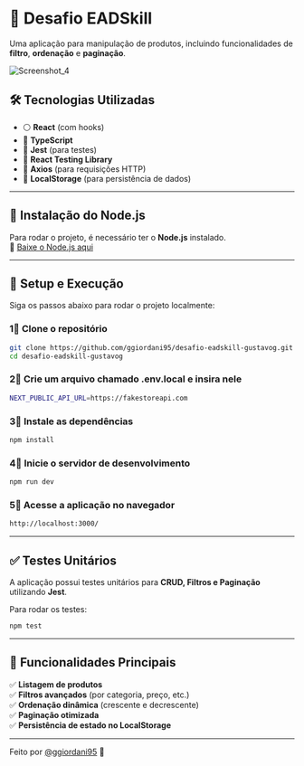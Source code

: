 # 🚀 Desafio EADSkill

Uma aplicação para manipulação de produtos, incluindo funcionalidades de **filtro**, **ordenação** e **paginação**.

![Screenshot_4](https://github.com/user-attachments/assets/b7934a46-f3e9-4d42-a3fc-1228f844d4a1)

## 🛠 Tecnologias Utilizadas

- ⚪ **React** (com hooks)
- 🔵 **TypeScript**
- 🧪 **Jest** (para testes)
- 🤩 **React Testing Library**
- 🔗 **Axios** (para requisições HTTP)
- 📂 **LocalStorage** (para persistência de dados)

---

## 👅 Instalação do Node.js

Para rodar o projeto, é necessário ter o **Node.js** instalado.  
🔗 [Baixe o Node.js aqui](https://nodejs.org/)

---

## 🚀 Setup e Execução

Siga os passos abaixo para rodar o projeto localmente:

### 1⃣ Clone o repositório

```bash
git clone https://github.com/ggiordani95/desafio-eadskill-gustavog.git
cd desafio-eadskill-gustavog
```

### 2⃣ Crie um arquivo chamado .env.local e insira nele

```bash
NEXT_PUBLIC_API_URL=https://fakestoreapi.com
```

### 3⃣ Instale as dependências

```bash
npm install
```

### 4⃣ Inicie o servidor de desenvolvimento

```bash
npm run dev
```

### 5⃣ Acesse a aplicação no navegador

```bash
http://localhost:3000/
```

---

## ✅ Testes Unitários

A aplicação possui testes unitários para **CRUD, Filtros e Paginação** utilizando **Jest**.

Para rodar os testes:

```bash
npm test
```

---

## 🎯 Funcionalidades Principais

✅ **Listagem de produtos**  
✅ **Filtros avançados** (por categoria, preço, etc.)  
✅ **Ordenação dinâmica** (crescente e decrescente)  
✅ **Paginação otimizada**  
✅ **Persistência de estado no LocalStorage**  

---

Feito por [@ggiordani95](https://github.com/ggiordani95) 🚀

